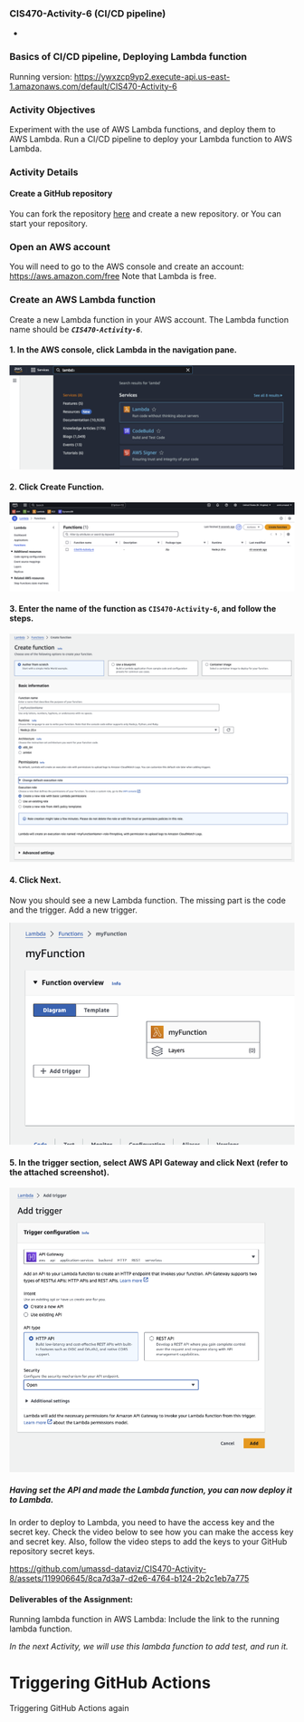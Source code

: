 ### CIS470-Activity-6 (CI/CD pipeline)
-
### Basics of CI/CD pipeline, Deploying Lambda function
Running version: https://ywxzcp9yp2.execute-api.us-east-1.amazonaws.com/default/CIS470-Activity-6

### Activity Objectives

Experiment with the use of AWS Lambda functions, and deploy them to AWS Lambda.
Run a CI/CD pipeline to deploy your Lambda function to AWS Lambda.

### Activity Details

#### Create a GitHub repository
You can fork the repository [here](https://github.com/umassd-dataviz/CIS470-Activity-6-CICD-AWS.git) and create a new repository. or You can start your repository.

### Open an AWS account
You will need to go to the AWS console and create an account: https://aws.amazon.com/free
Note that Lambda  is free.

### Create an AWS Lambda function
Create a new Lambda function in your AWS account. The Lambda function name should be ***`CIS470-Activity-6`***.


#### 1. In the AWS console, click **Lambda** in the navigation pane.

<img src="./imgs/Lambda1.png">

#### 2. Click **Create Function**.

<img src="./imgs/Lambda2.png">

#### 3. Enter the name of the function as `CIS470-Activity-6`, and follow the steps.

<img src="./imgs/Lambda3.png">

#### 4. Click **Next**.

Now you should see a new Lambda function. The missing part is the code and the trigger.
Add a new trigger.

<img src="./imgs/Lambda4.png">

#### 5. In the trigger section, select **AWS API Gateway** and click **Next** (refer to the attached screenshot).

<img src="./imgs/Lambda5.png">

##### Having set the API and made the Lambda function, you can now deploy it to Lambda.
In order to deploy to Lambda, you need to  have the access key and the secret key.
Check the video below to see how you can make the access key and secret key. Also, follow the video steps to add the keys to your GitHub repository secret keys.


https://github.com/umassd-dataviz/CIS470-Activity-8/assets/119906645/8ca7d3a7-d2e6-4764-b124-2b2c1eb7a775


#### Deliverables of the Assignment:

Running lambda function in AWS Lambda: Include the link to the running lambda function.

<i> In the next Activity, we will use this lambda function to add test, and run it. </i>
# Triggering GitHub Actions
Triggering GitHub Actions again
